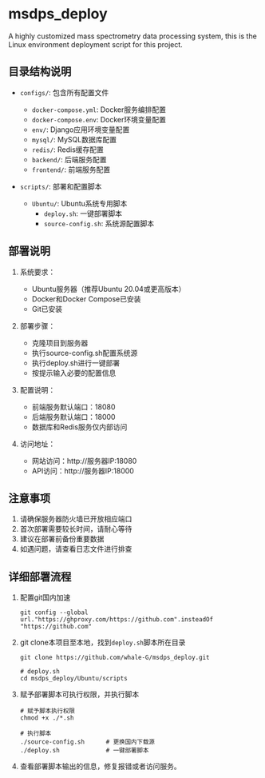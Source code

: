 # msdps_deploy
A highly customized mass spectrometry data processing system, this is the Linux environment deployment script for this project.

## 目录结构说明

- `configs/`: 包含所有配置文件
  - `docker-compose.yml`: Docker服务编排配置
  - `docker-compose.env`: Docker环境变量配置
  - `env/`: Django应用环境变量配置
  - `mysql/`: MySQL数据库配置
  - `redis/`: Redis缓存配置
  - `backend/`: 后端服务配置
  - `frontend/`: 前端服务配置

- `scripts/`: 部署和配置脚本
  - `Ubuntu/`: Ubuntu系统专用脚本
    - `deploy.sh`: 一键部署脚本
    - `source-config.sh`: 系统源配置脚本

## 部署说明

1. 系统要求：
   - Ubuntu服务器（推荐Ubuntu 20.04或更高版本）
   - Docker和Docker Compose已安装
   - Git已安装

2. 部署步骤：
   - 克隆项目到服务器
   - 执行source-config.sh配置系统源
   - 执行deploy.sh进行一键部署
   - 按提示输入必要的配置信息

3. 配置说明：
   - 前端服务默认端口：18080
   - 后端服务默认端口：18000
   - 数据库和Redis服务仅内部访问

4. 访问地址：
   - 网站访问：http://服务器IP:18080
   - API访问：http://服务器IP:18000

## 注意事项

1. 请确保服务器防火墙已开放相应端口
2. 首次部署需要较长时间，请耐心等待
3. 建议在部署前备份重要数据
4. 如遇问题，请查看日志文件进行排查

## 详细部署流程

1. 配置git国内加速

    ```shell
    git config --global url."https://ghproxy.com/https://github.com".insteadOf "https://github.com"
    ```

2. git clone本项目至本地，找到`deploy.sh`脚本所在目录

    ```shell
    git clone https://github.com/whale-G/msdps_deploy.git

    # deploy.sh
    cd msdps_deploy/Ubuntu/scripts
    ```

3. 赋予部署脚本可执行权限，并执行脚本

    ```shell
    # 赋予脚本执行权限
    chmod +x ./*.sh

    # 执行脚本
    ./source-config.sh      # 更换国内下载源
    ./deploy.sh             # 一键部署脚本
    ```

4. 查看部署脚本输出的信息，修复报错或者访问服务。
